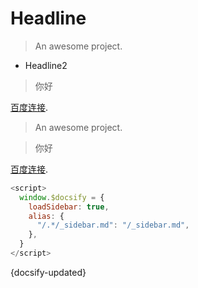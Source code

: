# Headline

> An awesome project.

- Headline2

> 你好

[百度连接]("百度连接").

> An awesome project.

> 你好

[百度连接]("百度连接").

```js
<script>
  window.$docsify = {
    loadSidebar: true,
    alias: {
      "/.*/_sidebar.md": "/_sidebar.md",
    },
  }
</script>
```

{docsify-updated}
